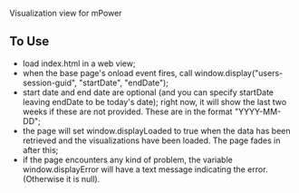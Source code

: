 Visualization view for mPower

## To Use

* load index.html in a web view;
* when the base page's onload event fires, call window.display("users-session-guid", "startDate", "endDate");
* start date and end date are optional (and you can specify startDate leaving endDate to be today's date); right now, it will show the last two weeks if these are not provided. These are in the format "YYYY-MM-DD";
* the page will set window.displayLoaded to true when the data has been retrieved and the visualizations have been loaded. The page fades in after this;
* if the page encounters any kind of problem, the variable window.displayError will have a text message indicating the error. (Otherwise it is null).
